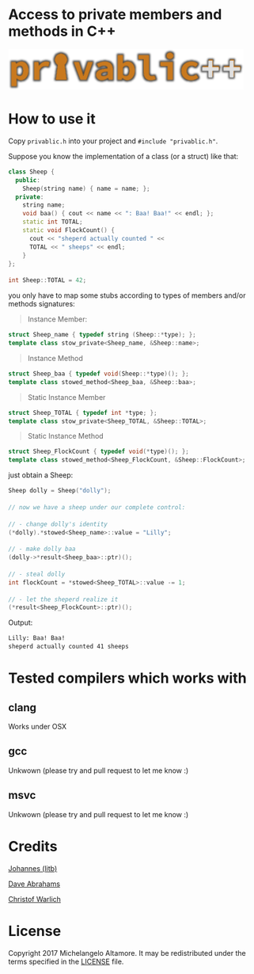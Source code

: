 # Access to private members and methods in C++

![privablic logo](images/privablic.png)

# How to use it

Copy `privablic.h` into your project and `#include "privablic.h"`.

Suppose you know the implementation of a class (or a struct) like that:

```cpp
class Sheep {
  public:
    Sheep(string name) { name = name; };
  private:
    string name;
    void baa() { cout << name << ": Baa! Baa!" << endl; };
    static int TOTAL;
    static void FlockCount() {
      cout << "sheperd actually counted " <<
      TOTAL << " sheeps" << endl;
    }
};

int Sheep::TOTAL = 42;
```
you only have to map some stubs according to types of members and/or methods signatures:

> Instance Member:
```cpp
struct Sheep_name { typedef string (Sheep::*type); };
template class stow_private<Sheep_name, &Sheep::name>;
```

> Instance Method
```cpp
struct Sheep_baa { typedef void(Sheep::*type)(); };
template class stowed_method<Sheep_baa, &Sheep::baa>;
```

> Static Instance Member
```cpp
struct Sheep_TOTAL { typedef int *type; };
template class stow_private<Sheep_TOTAL, &Sheep::TOTAL>;
```

> Static Instance Method
```cpp
struct Sheep_FlockCount { typedef void(*type)(); };
template class stowed_method<Sheep_FlockCount, &Sheep::FlockCount>;
```

just obtain a Sheep:

```cpp
Sheep dolly = Sheep("dolly");

// now we have a sheep under our complete control:

// - change dolly's identity
(*dolly).*stowed<Sheep_name>::value = "Lilly";

// - make dolly baa
(dolly->*result<Sheep_baa>::ptr)();

// - steal dolly
int flockCount = *stowed<Sheep_TOTAL>::value -= 1;

// - let the sheperd realize it
(*result<Sheep_FlockCount>::ptr)();
```

Output:

```bash
Lilly: Baa! Baa!
sheperd actually counted 41 sheeps
```

# Tested compilers which works with

## clang

Works under OSX

## gcc

Unkwown (please try and pull request to let me know :)

## msvc

Unkwown (please try and pull request to let me know :)


# Credits

[Johannes (litb)](http://bloglitb.blogspot.com/2010/07/access-to-private-members-thats-easy.html)

[Dave Abrahams](https://gist.github.com/dabrahams/1528856)

[Christof Warlich](http://bloglitb.blogspot.it/2010/07/access-to-private-members-thats-easy.html?showComment=1461746009339#c7258461447914486699)


# License

Copyright 2017 Michelangelo Altamore. It may be redistributed under the terms specified in the [LICENSE](LICENSE) file.

